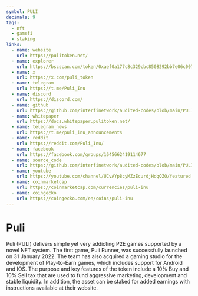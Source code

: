 ```yaml
---
symbol: PULI
decimals: 9
tags:
  - nft
  - gamefi
  - staking
links:
  - name: website
    url: https://pulitoken.net/
  - name: explorer
    url: https://bscscan.com/token/0xaef0a177c8c329cbc8508292bb7e06c00786bbfc
  - name: x
    url: https://x.com/puli_token
  - name: telegram
    url: https://t.me/Puli_Inu
  - name: discord
    url: https://discord.com/
  - name: github
    url: https://github.com/interfinetwork/audited-codes/blob/main/PULIINU.sol
  - name: whitepaper
    url: https://docs.whitepaper.pulitoken.net/
  - name: telegram_news
    url: https://t.me/puli_inu_announcements
  - name: reddit
    url: https://reddit.com/Puli_Inu/
  - name: facebook
    url: https://facebook.com/groups/1645662419114677
  - name: source_code
    url: https://github.com/interfinetwork/audited-codes/blob/main/PULIINU.sol
  - name: youtube
    url: https://youtube.com/channel/UCvAYp8cyMZzEcurdjHdqQZQ/featured
  - name: coinmarketcap
    url: https://coinmarketcap.com/currencies/puli-inu
  - name: coingecko
    url: https://coingecko.com/en/coins/puli-inu
---
```


# Puli

Puli (PULI) delivers simple yet very addicting P2E games supported by a novel NFT system. The first game, Puli Runner, was successfully launched on 31 January 2022. The team has also acquired a gaming studio for the development of Play-to-Earn games, which includes support for Android and IOS. The purpose and key features of the token include a 10% Buy and 10% Sell tax that are used to fund aggressive marketing, development and stable liquidity. In addition, the asset can be staked for added earnings with instructions available at their website.
